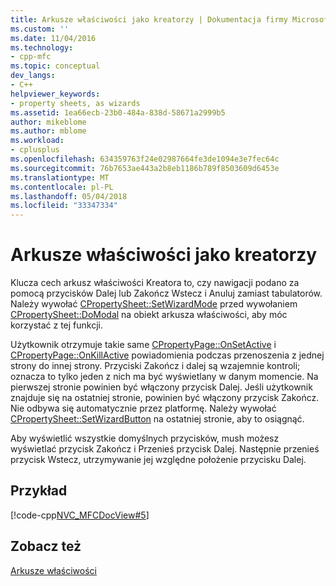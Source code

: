 ```yaml
---
title: Arkusze właściwości jako kreatorzy | Dokumentacja firmy Microsoft
ms.custom: ''
ms.date: 11/04/2016
ms.technology:
- cpp-mfc
ms.topic: conceptual
dev_langs:
- C++
helpviewer_keywords:
- property sheets, as wizards
ms.assetid: 1ea66ecb-23b0-484a-838d-58671a2999b5
author: mikeblome
ms.author: mblome
ms.workload:
- cplusplus
ms.openlocfilehash: 634359763f24e02987664fe3de1094e3e7fec64c
ms.sourcegitcommit: 76b7653ae443a2b8eb1186b789f8503609d6453e
ms.translationtype: MT
ms.contentlocale: pl-PL
ms.lasthandoff: 05/04/2018
ms.locfileid: "33347334"
---
```

# <a name="property-sheets-as-wizards"></a>Arkusze właściwości jako kreatorzy
Klucza cech arkusz właściwości Kreatora to, czy nawigacji podano za pomocą przycisków Dalej lub Zakończ Wstecz i Anuluj zamiast tabulatorów. Należy wywołać [CPropertySheet::SetWizardMode](../mfc/reference/cpropertysheet-class.md#setwizardmode) przed wywołaniem [CPropertySheet::DoModal](../mfc/reference/cpropertysheet-class.md#domodal) na obiekt arkusza właściwości, aby móc korzystać z tej funkcji.  
  
 Użytkownik otrzymuje takie same [CPropertyPage::OnSetActive](../mfc/reference/cpropertypage-class.md#onsetactive) i [CPropertyPage::OnKillActive](../mfc/reference/cpropertypage-class.md#onkillactive) powiadomienia podczas przenoszenia z jednej strony do innej strony. Przyciski Zakończ i dalej są wzajemnie kontroli; oznacza to tylko jeden z nich ma być wyświetlany w danym momencie. Na pierwszej stronie powinien być włączony przycisk Dalej. Jeśli użytkownik znajduje się na ostatniej stronie, powinien być włączony przycisk Zakończ. Nie odbywa się automatycznie przez platformę. Należy wywołać [CPropertySheet::SetWizardButton](../mfc/reference/cpropertysheet-class.md#setwizardbuttons) na ostatniej stronie, aby to osiągnąć.  
  
 Aby wyświetlić wszystkie domyślnych przycisków, mush możesz wyświetlać przycisk Zakończ i Przenieś przycisk Dalej. Następnie przenieś przycisk Wstecz, utrzymywanie jej względne położenie przycisku Dalej.  
  
## <a name="example"></a>Przykład  
 [!code-cpp[NVC_MFCDocView#5](../mfc/codesnippet/cpp/property-sheets-as-wizards_1.cpp)]  
  
## <a name="see-also"></a>Zobacz też  
 [Arkusze właściwości](../mfc/property-sheets-mfc.md)

